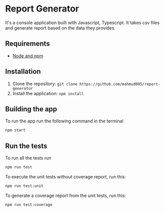 # Report Generator

It's a console application built with Javascript, Typescript. It takes csv files and generate report based on the data they provides.

## Requirements

- [Node and npm](http://nodejs.org)

## Installation

1. Clone the repository: `git clone https://github.com/mahmud085/report-generator`
2. Install the application: `npm install`

## Building the app
To run the app run the following command in the terminal

```bash
npm start
```

## Run the tests
To run all the tests run

```bash
npm run test
```

To execute the unit tests without coverage report, run this:
```bash
npm run test:unit
```

To generate a coverage report from the unit tests, run this:
```bash
npm run test:coverage
```

